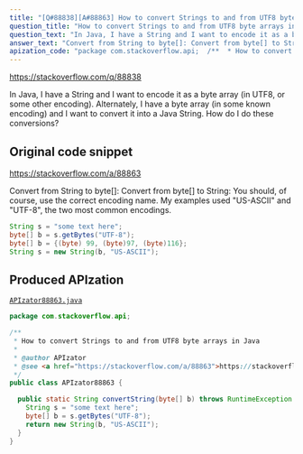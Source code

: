 ```yaml
---
title: "[Q#88838][A#88863] How to convert Strings to and from UTF8 byte arrays in Java"
question_title: "How to convert Strings to and from UTF8 byte arrays in Java"
question_text: "In Java, I have a String and I want to encode it as a byte array (in UTF8, or some other encoding). Alternately, I have a byte array (in some known encoding) and I want to convert it into a Java String. How do I do these conversions?"
answer_text: "Convert from String to byte[]: Convert from byte[] to String: You should, of course, use the correct encoding name. My examples used \"US-ASCII\" and \"UTF-8\", the two most common encodings."
apization_code: "package com.stackoverflow.api;  /**  * How to convert Strings to and from UTF8 byte arrays in Java  *  * @author APIzator  * @see <a href=\"https://stackoverflow.com/a/88863\">https://stackoverflow.com/a/88863</a>  */ public class APIzator88863 {    public static String convertString(byte[] b) throws RuntimeException {     String s = \"some text here\";     byte[] b = s.getBytes(\"UTF-8\");     return new String(b, \"US-ASCII\");   } }"
---
```


https://stackoverflow.com/q/88838

In Java, I have a String and I want to encode it as a byte array (in UTF8, or some other encoding). Alternately, I have a byte array (in some known encoding) and I want to convert it into a Java String. How do I do these conversions?



## Original code snippet

https://stackoverflow.com/a/88863

Convert from String to byte[]:
Convert from byte[] to String:
You should, of course, use the correct encoding name. My examples used &quot;US-ASCII&quot; and &quot;UTF-8&quot;, the two most common encodings.

```java
String s = "some text here";
byte[] b = s.getBytes("UTF-8");
byte[] b = {(byte) 99, (byte)97, (byte)116};
String s = new String(b, "US-ASCII");
```

## Produced APIzation

[`APIzator88863.java`](https://github.com/pasqualesalza/apization-temp-data/raw/master/apizations/java/APIzator88863.java)

```java
package com.stackoverflow.api;

/**
 * How to convert Strings to and from UTF8 byte arrays in Java
 *
 * @author APIzator
 * @see <a href="https://stackoverflow.com/a/88863">https://stackoverflow.com/a/88863</a>
 */
public class APIzator88863 {

  public static String convertString(byte[] b) throws RuntimeException {
    String s = "some text here";
    byte[] b = s.getBytes("UTF-8");
    return new String(b, "US-ASCII");
  }
}

```